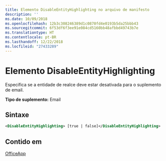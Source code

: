```yaml
---
title: Elemento DisableEntityHighlighting no arquivo de manifesto
description: ''
ms.date: 10/09/2018
ms.openlocfilehash: 12b3c308246389d1c0870fd4e0193b5da25bbb43
ms.sourcegitcommit: 6f53df6f3ee91e084cd5160bb48afbbd49743b7e
ms.translationtype: HT
ms.contentlocale: pt-BR
ms.lasthandoff: 12/22/2018
ms.locfileid: "27433289"
---
```

# <a name="disableentityhighlighting-element"></a>Elemento DisableEntityHighlighting

Especifica se a entidade de realce deve estar desativada para o suplemento de email.

**Tipo de suplemento:** Email

## <a name="syntax"></a>Sintaxe

```XML
<DisableEntityHighlighting> [true | false]</DisableEntityHighlighting>
```

## <a name="contained-in"></a>Contido em

[OfficeApp](officeapp.md)


